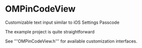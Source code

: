 OMPinCodeView
=============

Customizable text input similar to iOS Settings Passcode

The example project is quite straightforward

See '''OMPinCodeView.h''' for available customization interfaces.
